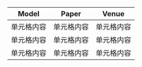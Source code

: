 
Model | Paper  | Venue  | 
---- | ----- | ------  
单元格内容 | 单元格内容 | 单元格内容 
单元格内容 | 单元格内容 | 单元格内容 
单元格内容 | 单元格内容 | 单元格内容


